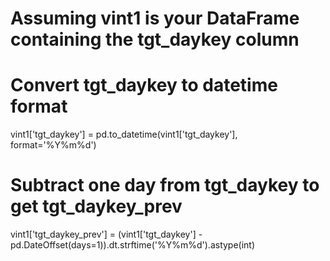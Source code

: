 # Assuming vint1 is your DataFrame containing the tgt_daykey column

# Convert tgt_daykey to datetime format
vint1['tgt_daykey'] = pd.to_datetime(vint1['tgt_daykey'], format='%Y%m%d')

# Subtract one day from tgt_daykey to get tgt_daykey_prev
vint1['tgt_daykey_prev'] = (vint1['tgt_daykey'] - pd.DateOffset(days=1)).dt.strftime('%Y%m%d').astype(int)

